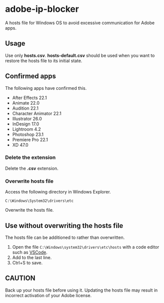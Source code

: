 # adobe-ip-blocker

A hosts file for Windows OS to avoid excessive communication for Adobe apps.

## Usage

Use only **hosts.csv**. **hosts-default.csv** should be used when you want to restore the hosts file to its initial state.

## Confirmed apps
The following apps have confirmed this.

- After Effects 22.1
- Animate 22.0
- Audition 22.1
- Character Animator 22.1
- Illustrator 26.0
- InDesign 17.0
- Lightroom 4.2
- Photoshop 23.1
- Premiere Pro 22.1
- XD 47.0

### Delete the extension

Delete the **.csv** extension.

### Overwrite hosts file

Access the following directory in Windows Explorer.

```
C:\Windows\System32\drivers\etc
```

Overwrite the hosts file.

## Use without overwriting the hosts file

The hosts file can be additioned to rather than overwritten.

1. Open the file `C:\Windows\system32\drivers\etc\hosts` with a code editor such as [VSCode](https://azure.microsoft.com/ja-jp/products/visual-studio-code/).
2. Add to the last line.
3. Ctrl+S to save.

## CAUTION

Back up your hosts file before using it. Updating the hosts file may result in incorrect activation of your Adobe license.
